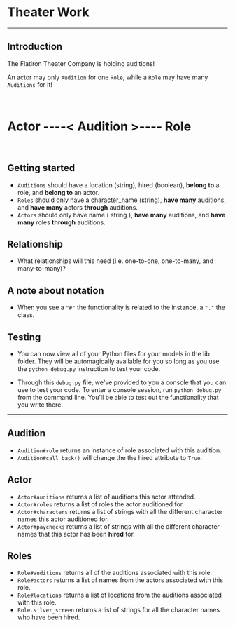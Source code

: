# Theater Work

  
***

## Introduction

The Flatiron Theater Company is holding auditions!

An actor may only `Audition` for one `Role`, while a `Role` may have many
`Auditions` for it!

&nbsp;

# Actor ----< Audition >---- Role

&nbsp;

## Getting started


- `Auditions` should have a location (string), hired (boolean), **belong to** a role, and **belong to** an actor.
- `Roles` should only have a character_name (string), **have many** auditions, and **have many** actors **through** auditions.
- `Actors` should only have name ( string ), **have many** auditions, and **have many** roles **through** auditions. 

## Relationship

- What relationships will this need (i.e. one-to-one, one-to-many, and
  many-to-many)?

## A note about notation

- When you see a `"#"` the functionality is related to the instance, a `"."` the class.

## Testing

- You can now view all of your Python files for your models in the lib folder. They will be automagically available for you so long as you use the `python debug.py` instruction to test your code.

- Through this `debug.py` file, we've provided to you a console that you can use to test your code. To enter a console session, run `python debug.py` from the command line. You'll be able to test out the functionality that you write there.

---

## Audition

- `Audition#role` returns an instance of role associated with this audition.
- `Audition#call_back()` will change the the hired attribute to `True`.

## Actor

- `Actor#auditions` returns a list of auditions this actor attended.
- `Actor#roles` returns a list of roles the actor auditioned for.
- `Actor#characters` returns a list of strings with all the 
different character names this actor auditioned for.
- `Actor#paychecks` returns a list of strings with all the 
different character names that this actor has been **hired** for.


## Roles

- `Role#auditions` returns all of the auditions associated with this role.
- `Role#actors` returns a list of names from the actors associated with this
  role.
- `Role#locations` returns a list of locations from the auditions associated
  with this role.
- `Role.silver_screen` returns a list of strings for all the character names who have been hired.
